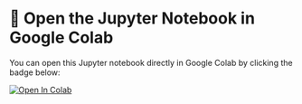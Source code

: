 # 🚀 Open the Jupyter Notebook in Google Colab

You can open this Jupyter notebook directly in Google Colab by clicking the badge below:

[![Open In Colab](https://colab.research.google.com/assets/colab-badge.svg)](https://colab.research.google.com/github/initmahesh/MLAI-community-labs/blob/main/Class-Labs/Lab-LLM-AS-A-JUDGE/LLM_Judge_Lab/LLM_Judge.ipynb)
